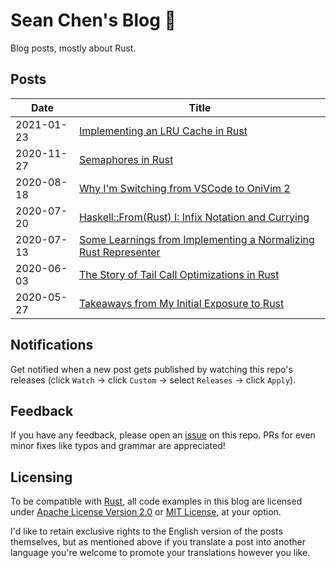 # Sean Chen's Blog 🦀

Blog posts, mostly about Rust.

## Posts 

| Date | Title | 
|-|-|
| 2021-01-23 | [Implementing an LRU Cache in Rust](./posts/lru-cache/index.md) |
| 2020-11-27 | [Semaphores in Rust](./posts/semaphores/index.md) |
| 2020-08-18 | [Why I'm Switching from VSCode to OniVim 2](./posts/onivim2/index.md) |
| 2020-07-20 | [Haskell::From(Rust) I: Infix Notation and Currying](./posts/haskell-from-rust-I/index.md) |
| 2020-07-13 | [Some Learnings from Implementing a Normalizing Rust Representer](./posts/rust-representer/index.md) |
| 2020-06-03 | [The Story of Tail Call Optimizations in Rust](./posts/tco-story/index.md) |
| 2020-05-27 | [Takeaways from My Initial Exposure to Rust](./posts/takeaways-I/index.md) |

## Notifications

Get notified when a new post gets published by watching this repo's releases (click `Watch` -> click `Custom` -> select `Releases` -> click `Apply`).

## Feedback 

If you have any feedback, please open an [issue][issue] on this repo. PRs for even minor fixes like typos and grammar are appreciated!

## Licensing

To be compatible with [Rust](https://github.com/rust-lang/rust), all code examples in this blog are licensed under [Apache License Version 2.0](./license-apache) or [MIT License](./license-mit), at your option.

I'd like to retain exclusive rights to the English version of the posts themselves, but as mentioned above if you translate a post into another language you're welcome to promote your translations however you like.

[issue]: https://github.com/seanchen1991/blog/issues/new
[Rust]: https://github.com/rust-lang/rust
[license-apache]: ./license-apache
[license-mit]: ./license-mit
